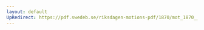 ```yaml
---
layout: default
UpRedirect: https://pdf.swedeb.se/riksdagen-motions-pdf/1870/mot_1870__ak__00191.pdf
---
```

